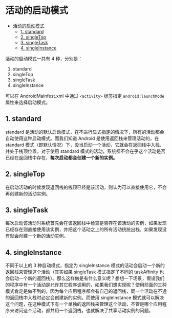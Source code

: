 # 活动的启动模式

<!-- TOC -->

- [活动的启动模式](#活动的启动模式)
    - [1. standard](#1standard)
    - [2. singleTop](#2singletop)
    - [3. singleTask](#3singletask)
    - [4. singleInstance](#4singleinstance)

<!-- /TOC -->

活动的启动模式一共有 4 种，分别是：

1. standard
2. singleTop
3. singleTask
4. singleInstance

可以在 AndroidMainfest.xml 中通过 `<activity>` 标签指定 `android:launchMode` 属性来选择启动模式。

## 1. standard

standard 是活动的默认启动模式，在不进行显式指定的情况下，所有的活动都会自动使用这种启动模式。而我们知道 Android 是使用返回栈来管理活动的，在 standard 模式（即默认情况）下，没当启动一个活动，它就会在返回栈中入栈、并处于栈顶位置。对于使用 standard 模式的活动，系统都不会在乎这个活动是否已经在返回栈中存在，**每次启动都会创建一个新的实例。**

## 2. singleTop

在启动活动的时候发现返回栈的栈顶已经是该活动，则认为可以直接使用它，不会再创建新的活动实例。

## 3. singleTask

每次启动该活动时系统首先会在该返回栈中检查是否存在该活动的实例，如果发现已经存在则直接使用该实例，并把这个活动之上的所有活动统统出栈，如果发现没有就会创建一个新的活动实例。

## 4. singleInstance

不同于以上的 3 种启动模式，指定为 singleInstance 模式的活动会启动一个新的返回栈来管理这个活动（其实如果 singleTask 模式指定了不同的 taskAffinity 也会启动一个新的返回栈）。那么这样做是有什么意义呢？想想一下场景，假设我们的程序中有一个活动是允许其它程序调用的，如果我们想实现呢？使用前面的三种模式肯定是做不到的，因为每个应用程序都会有自己的返回栈，同一个活动在不通的返回栈中入栈时必定会创建新的实例。而使用 singleInstance 模式就可以解决这个问题，在这种模式下有一个单独的返回栈来管理这个活动，不管是哪个应用程序来访问这个活动，都共用一个返回栈，也就解决了共享活动实例的问题。

